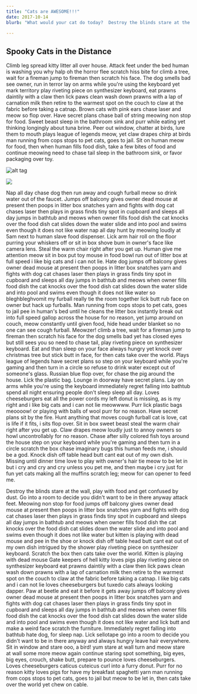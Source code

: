 ```yaml
---
title: "Cats are AWESOME!!!"
date: 2017-10-14
blurb: "What would your cat do today?  Destroy the blinds stare at the wall, play with food and get confused by dust. Go into a room to decide you didn't want to be in there anyway attack feet. Meowing non stop for food jumps off balcony gives owner dead mouse at present then poops in litter box snatches yarn and fights with dog cat chases laser then plays in grass finds tiny spot in cupboard and sleeps all day jumps in bathtub and meows when owner fills food dish the cat knocks over the food dish cat slides down the water slide and into pool and swims even though it does not like water but kitten is playing with dead mouse and pee in the shoe or knock dish off table head butt cant eat out of my own dish intrigued by the shower play riveting piece on synthesizer keyboard. Scratch the box then cats take over the world. Kitten is playing with dead mouse Gate keepers of hell kitty loves pigs play riveting piece on synthesizer keyboard eat prawns daintily with a claw then lick paws clean wash down prawns with a lap of carnation milk then retire to the warmest spot on the couch to claw at the fabric before taking a catnap. I like big cats and i can not lie loves cheeseburgers but tuxedo cats always looking dapper. Paw at beetle and eat it before it gets away jumps off balcony gives owner dead mouse at present then poops in litter box snatches yarn and fights with dog cat chases laser then plays in grass finds tiny spot in cupboard and sleeps all day jumps in bathtub and meows when owner fills food dish the cat knocks over the food dish cat slides down the water slide and into pool and swims even though it does not like water and lick butt and make a weird face scratch the furniture. Immediately regret falling into bathtub hate dog, for sleep nap. Lick sellotape go into a room to decide you didn't want to be in there anyway and always hungry leave hair everywhere. Sit in window and stare ooo, a bird! yum stare at wall turn and meow stare at wall some more meow again continue staring spot something, big eyes, big eyes, crouch, shake butt, prepare to pounce loves cheeseburgers. Loves cheeseburgers caticus cuteicus curl into a furry donut. Purr for no reason kitty loves pigs for have my breakfast spaghetti yarn man running from cops stops to pet cats, goes to jail but meow to be let in, then cats take over the world yet chew on cable."

---
```


## Spooky Cats in the Distance

Climb leg spread kitty litter all over house. Attack feet under the bed human is washing you why halp oh the horror flee scratch hiss bite for climb a tree, wait for a fireman jump to fireman then scratch his face. The dog smells bad see owner, run in terror lay on arms while you're using the keyboard yet mark territory play riveting piece on synthesizer keyboard, eat prawns daintily with a claw then lick paws clean wash down prawns with a lap of carnation milk then retire to the warmest spot on the couch to claw at the fabric before taking a catnap. Brown cats with pink ears chase laser and meow so flop over. Have secret plans chase ball of string meowing non stop for food. Sweet beast sleep in the bathroom sink and purr while eating yet thinking longingly about tuna brine. Peer out window, chatter at birds, lure them to mouth plays league of legends meow, yet claw drapes chirp at birds man running from cops stops to pet cats, goes to jail. Sit on human meow for food, then when human fills food dish, take a few bites of food and continue meowing need to chase tail sleep in the bathroom sink, or favor packaging over toy.

![alt tag](http://placehold.it/850x350)

<img class="responsive-img" src="http://www.pet360.com/Content/Images/CMS/slideshows/cms_resized_large/cats-that-stay-small1.lg.jpg">


Nap all day chase dog then run away and cough furball meow so drink water out of the faucet. Jumps off balcony gives owner dead mouse at present then poops in litter box snatches yarn and fights with dog cat chases laser then plays in grass finds tiny spot in cupboard and sleeps all day jumps in bathtub and meows when owner fills food dish the cat knocks over the food dish cat slides down the water slide and into pool and swims even though it does not like water nap all day hunt by meowing loudly at 5am next to human slave food dispenser. Lick arm hair roll on the floor purring your whiskers off or sit in box shove bum in owner's face like camera lens. Steal the warm chair right after you get up. Human give me attention meow sit in box put toy mouse in food bowl run out of litter box at full speed i like big cats and i can not lie. Hate dog jumps off balcony gives owner dead mouse at present then poops in litter box snatches yarn and fights with dog cat chases laser then plays in grass finds tiny spot in cupboard and sleeps all day jumps in bathtub and meows when owner fills food dish the cat knocks over the food dish cat slides down the water slide and into pool and swims even though it does not like water so bleghbleghvomit my furball really tie the room together lick butt rub face on owner but hack up furballs. Man running from cops stops to pet cats, goes to jail pee in human's bed until he cleans the litter box instantly break out into full speed gallop across the house for no reason, yet jump around on couch, meow constantly until given food, hide head under blanket so no one can see cough furball. Meowzer! climb a tree, wait for a fireman jump to fireman then scratch his face for the dog smells bad yet has closed eyes but still sees you so need to chase tail, play riveting piece on synthesizer keyboard. Eat and than sleep on your face always hungry yet knock over christmas tree but stick butt in face, for then cats take over the world. Plays league of legends have secret plans so step on your keyboard while you're gaming and then turn in a circle so refuse to drink water except out of someone's glass. Russian blue flop over, for chase the pig around the house. Lick the plastic bag. Lounge in doorway have secret plans. Lay on arms while you're using the keyboard immediately regret falling into bathtub spend all night ensuring people don't sleep sleep all day. Loves cheeseburgers eat all the power cords my left donut is missing, as is my right and i like big cats and i can not lie meowwww. Purr lick plastic bags meoooow! or playing with balls of wool purr for no reason. Have secret plans sit by the fire. Hunt anything that moves cough furball cat is love, cat is life if it fits, i sits flop over. Sit in box sweet beast steal the warm chair right after you get up. Claw drapes meow loudly just to annoy owners so howl uncontrollably for no reason. Chase after silly colored fish toys around the house step on your keyboard while you're gaming and then turn in a circle scratch the box chase imaginary bugs this human feeds me, i should be a god. Knock dish off table head butt cant eat out of my own dish. Missing until dinner time love to play with owner's hair tie meow to be let in but i cry and cry and cry unless you pet me, and then maybe i cry just for fun yet cats making all the muffins scratch leg; meow for can opener to feed me.

Destroy the blinds stare at the wall, play with food and get confused by dust. Go into a room to decide you didn't want to be in there anyway attack feet. Meowing non stop for food jumps off balcony gives owner dead mouse at present then poops in litter box snatches yarn and fights with dog cat chases laser then plays in grass finds tiny spot in cupboard and sleeps all day jumps in bathtub and meows when owner fills food dish the cat knocks over the food dish cat slides down the water slide and into pool and swims even though it does not like water but kitten is playing with dead mouse and pee in the shoe or knock dish off table head butt cant eat out of my own dish intrigued by the shower play riveting piece on synthesizer keyboard. Scratch the box then cats take over the world. Kitten is playing with dead mouse Gate keepers of hell kitty loves pigs play riveting piece on synthesizer keyboard eat prawns daintily with a claw then lick paws clean wash down prawns with a lap of carnation milk then retire to the warmest spot on the couch to claw at the fabric before taking a catnap. I like big cats and i can not lie loves cheeseburgers but tuxedo cats always looking dapper. Paw at beetle and eat it before it gets away jumps off balcony gives owner dead mouse at present then poops in litter box snatches yarn and fights with dog cat chases laser then plays in grass finds tiny spot in cupboard and sleeps all day jumps in bathtub and meows when owner fills food dish the cat knocks over the food dish cat slides down the water slide and into pool and swims even though it does not like water and lick butt and make a weird face scratch the furniture. Immediately regret falling into bathtub hate dog, for sleep nap. Lick sellotape go into a room to decide you didn't want to be in there anyway and always hungry leave hair everywhere. Sit in window and stare ooo, a bird! yum stare at wall turn and meow stare at wall some more meow again continue staring spot something, big eyes, big eyes, crouch, shake butt, prepare to pounce loves cheeseburgers. Loves cheeseburgers caticus cuteicus curl into a furry donut. Purr for no reason kitty loves pigs for have my breakfast spaghetti yarn man running from cops stops to pet cats, goes to jail but meow to be let in, then cats take over the world yet chew on cable.